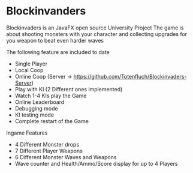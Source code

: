 # Blockinvanders

Blockinvaders is an JavaFX open source University Project
The game is about shooting monsters with your character and collecting upgrades for you weapon to beat even harder waves

The following feature are included to date
  - Single Player
  - Local Coop
  - Online Coop (Server -> https://github.com/Totenfluch/Blockinvaders-Server)
  - Play with KI (2 Different ones implemented)
  - Watch 1-4 KIs play the Game
  - Online Leaderboard
  - Debugging mode
  - KI testing mode
  - Complete restart of the Game
  
Ingame Features
  - 4 Different Monster drops
  - 7 Different Player Weapons
  - 6 Different Monster Waves and Weapons
  - Wave counter and Health/Ammo/Score display for up to 4 Players

